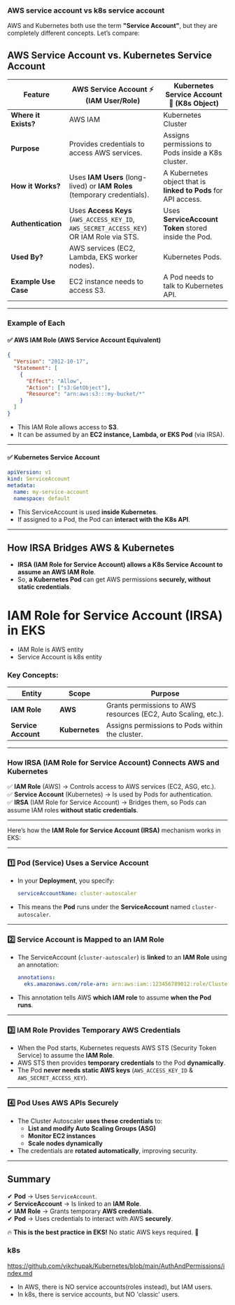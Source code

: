 ### AWS service account vs k8s service account

AWS and Kubernetes both use the term **"Service Account"**, but they are completely different concepts. Let’s compare:  

## **AWS Service Account vs. Kubernetes Service Account**

| Feature            | **AWS Service Account** ⚡ (IAM User/Role) | **Kubernetes Service Account** 🐳 (K8s Object) |
|------------------|----------------------------------|----------------------------------|
| **Where it Exists?** | AWS IAM                         | Kubernetes Cluster |
| **Purpose** | Provides credentials to access AWS services. | Assigns permissions to Pods inside a K8s cluster. |
| **How it Works?** | Uses **IAM Users** (long-lived) or **IAM Roles** (temporary credentials). | A Kubernetes object that is **linked to Pods** for API access. |
| **Authentication** | Uses **Access Keys** (`AWS_ACCESS_KEY_ID`, `AWS_SECRET_ACCESS_KEY`) OR IAM Role via STS. | Uses **ServiceAccount Token** stored inside the Pod. |
| **Used By?** | AWS services (EC2, Lambda, EKS worker nodes). | Kubernetes Pods. |
| **Example Use Case** | EC2 instance needs to access S3. | A Pod needs to talk to Kubernetes API. |

---

### **Example of Each**
#### ✅ **AWS IAM Role (AWS Service Account Equivalent)**
```json
{
  "Version": "2012-10-17",
  "Statement": [
    {
      "Effect": "Allow",
      "Action": ["s3:GetObject"],
      "Resource": "arn:aws:s3:::my-bucket/*"
    }
  ]
}
```
- This IAM Role allows access to **S3**.
- It can be assumed by an **EC2 instance, Lambda, or EKS Pod** (via IRSA).

---

#### ✅ **Kubernetes Service Account**
```yaml
apiVersion: v1
kind: ServiceAccount
metadata:
  name: my-service-account
  namespace: default
```
- This ServiceAccount is used **inside Kubernetes**.  
- If assigned to a Pod, the Pod can **interact with the K8s API**.

---

## **How IRSA Bridges AWS & Kubernetes**
- **IRSA (IAM Role for Service Account) allows a K8s Service Account to assume an AWS IAM Role**.
- So, **a Kubernetes Pod** can get AWS permissions **securely, without static credentials**.

# IAM Role for Service Account (IRSA) in EKS

- IAM Role is AWS entity
- Service Account is k8s entity

### **Key Concepts:**
| **Entity**            | **Scope**            | **Purpose** |
|----------------------|--------------------|------------|
| **IAM Role**        | **AWS**            | Grants permissions to AWS resources (EC2, Auto Scaling, etc.). |
| **Service Account** | **Kubernetes**     | Assigns permissions to Pods within the cluster. |

---

### **How IRSA (IAM Role for Service Account) Connects AWS and Kubernetes**
✅ **IAM Role** (AWS) → Controls access to AWS services (EC2, ASG, etc.).  
✅ **Service Account** (Kubernetes) → Is used by Pods for authentication.  
✅ **IRSA** (IAM Role for Service Account) → Bridges them, so Pods can assume IAM roles **without static credentials**.

---

Here’s how the **IAM Role for Service Account (IRSA)** mechanism works in EKS:  

---

### **1️⃣ Pod (Service) Uses a Service Account**  
- In your **Deployment**, you specify:  
  ```yaml
  serviceAccountName: cluster-autoscaler
  ```  
- This means the **Pod** runs under the **ServiceAccount** named `cluster-autoscaler`.

---

### **2️⃣ Service Account is Mapped to an IAM Role**  
- The ServiceAccount (`cluster-autoscaler`) is **linked** to an **IAM Role** using an annotation:  
  ```yaml
  annotations:
    eks.amazonaws.com/role-arn: arn:aws:iam::123456789012:role/ClusterAutoscalerRole
  ```
- This annotation tells AWS **which IAM role** to assume **when the Pod runs**.

---

### **3️⃣ IAM Role Provides Temporary AWS Credentials**  
- When the Pod starts, Kubernetes requests AWS STS (Security Token Service) to assume the **IAM Role**.  
- AWS STS then provides **temporary credentials** to the Pod **dynamically**.  
- The Pod **never needs static AWS keys** (`AWS_ACCESS_KEY_ID` & `AWS_SECRET_ACCESS_KEY`).

---

### **4️⃣ Pod Uses AWS APIs Securely**  
- The Cluster Autoscaler **uses these credentials** to:  
  - **List and modify Auto Scaling Groups (ASG)**  
  - **Monitor EC2 instances**  
  - **Scale nodes dynamically**  
- The credentials are **rotated automatically**, improving security.

---

## **Summary**
✔ **Pod** → Uses `ServiceAccount`.  
✔ **ServiceAccount** → Is linked to an **IAM Role**.  
✔ **IAM Role** → Grants temporary **AWS credentials**.  
✔ **Pod** → Uses credentials to interact with AWS **securely**.  

🔥 **This is the best practice in EKS!** No static AWS keys required. 🚀  

### k8s

https://github.com/vikchupak/Kubernetes/blob/main/AuthAndPermissions/index.md

- In AWS, there is NO service accounts(roles instead), but IAM users.
- In k8s, there is service accounts, but NO 'classic' users.
